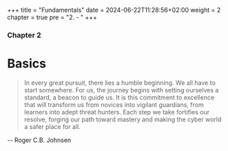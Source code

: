 +++
title = "Fundamentals"
date = 2024-06-22T11:28:56+02:00
weight = 2
chapter = true
pre = "2. - "
+++

### Chapter 2

# Basics

> In every great pursuit, there lies a humble beginning. We all have to start somewhere. For us, the journey begins with setting ourselves a standard, a beacon to guide us. It is this commitment to excellence that will transform us from novices into vigilant guardians, from learners into adept threat hunters. Each step we take fortifies our resolve, forging our path toward mastery and making the cyber world a safer place for all.

-- Roger C.B. Johnsen